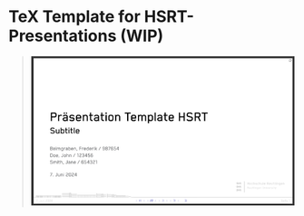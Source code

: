 # TeX Template for HSRT-Presentations (WIP)

> <centering>![TitlePage](demo/TitlePage.png)</centering>